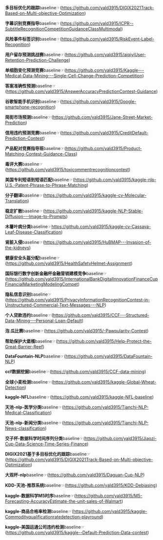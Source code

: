 **多目标优化的跟踪**baseline☞(https://github.com/yald3915/DIGIX2021Track-Based-on-Multi-objective-Optimization)

**字幕识别竞赛指导**baseline☞(https://github.com/yald3915/ICPR--SubtitleRecognitionCompetitionGuidanceClassMultimodal)

**风险事件标签识别**baseline☞(https://github.com/yald3915/RiskEvent-Label-Recognition)

**用户留存预测挑战赛**baseline☞(https://github.com/yald3915/aiqiyiUser-Retention-Prediction-Challenge)

**单细胞变化预测竞赛**baseline☞(https://github.com/yald3915/Kaggle---Medical-Data-Mining---Single-Cell-Change-Prediction-Competition)

**答案准确性预测**baseline☞(https://github.com/yald3915/AnswerAccuracyPredictionContest-Guidance)

**谷歌智能手机识别**baseline☞(https://github.com/yald3915/Google-smartphone-recognition)

**简街市场预测**baseline☞(https://github.com/yald3915/Jane-Street-Market-Prediction)

**信用违约预测竞赛**baseline☞(https://github.com/yald3915/CreditDefault-Prediction-Contest)

**产品配对竞赛指导班**baseline☞(https://github.com/yald3915/Product-Matching-Contest-Guidance-Class)

**毒评大赛**baseline☞(https://github.com/yald3915/toxicommentrecognitioncontest)

**美国专利短语到短语匹配**baseline☞(https://github.com/yald3915/kaggle-nlp-U.S.-Patent-Phrase-to-Phrase-Matching)

**分子翻译**baseline☞(https://github.com/yald3915/kaggle-cv-Molecular-Translation)

**稳定扩散**baseline☞(https://github.com/yald3915/kaggle-NLP-Stable-Diffusion---Image-to-Prompts)

**木薯叶病分类**baseline☞https://github.com/yald3915/kaggle-cv-Cassava-Leaf-Disease-Classification)

**肾脏入侵**baseline☞(https://github.com/yald3915/HuBMAP---Invasion-of-the-kidneys)

**健康安全头盔分配**baseline☞(https://github.com/yald3915/HealthSafetyHelmet-Assignment)

**国际银行数字创新金融杯金融营销建模竞争**baseline☞(https://github.com/yald3915/InternationalBankDigitalInnovationFinanceCupFinancialMarketingModelingCompet)

**隐私信息识别**baseline☞(https://github.com/yald3915/PrivacyInformationRecognitionContest-in-Unstructured-Commercial-Text-Messages---NLP)

**个人贷款违约**baseline☞(https://github.com/yald3915/CCF---Structured-Data-Mining---Personal-Loan-Default)

**泡 瓜比赛**baseline☞(https://github.com/yald3915/-Pawpularity-Contest)

**帮助保护大堡樵**baseline☞(https://github.com/yald3915/Help-Protect-the-Great-Barrier-Reef)

**DataFountain-NLP**baseline☞(https://github.com/yald3915/DataFountain-NLP)

**ccf数据挖掘**baseline☞(https://github.com/yald3915/CCF-data-mining)

**全球小麦检测**baseline☞(https://github.com/yald3915/kaggle-Global-Wheat-Detection)

**kaggle-NFL**baseline☞(https://github.com/yald3915/kaggle-NFL-baseline)

**天池-nlp-医学分类**baseline☞(https://github.com/yald3915/Tianchi-NLP-Medical-Classification)

**天池-nlp-新闻分类**baseline☞(https://github.com/yald3915/Tianchi-NLP-News-classification)

**交子杯-数据科学时间序列分类**baseline☞(https://github.com/yald3915/Jiaozi-Cup-Data-Science-Time-Series-Finance)

**DIGIX2021基于多目标优化的跟踪**baseline☞(https://github.com/yald3915/DIGIX2021Track-Based-on-Multi-objective-Optimization)

**大观杯-nlp**baseline☞(https://github.com/yald3915/Daguan-Cup-NLP)

**KDD-天池-推荐系统**baseline☞(https://github.com/yald3915/KDD-Debiasing)

**kaggle-数据科学M5时序**baseline☞(https://github.com/yald3915/M5-Forecasting-AccuracyEstimate-the-unit-sales-of-Walmart)

**kaggle-商品合格率检测**baseline☞(https://github.com/yald3915/kaggle-Commodityqualificationratedetection-playround)

**kaggle-美国运通公司违约检测**baseline☞(https://github.com/yald3915/kaggle--Default-Prediction-Data-contest)


